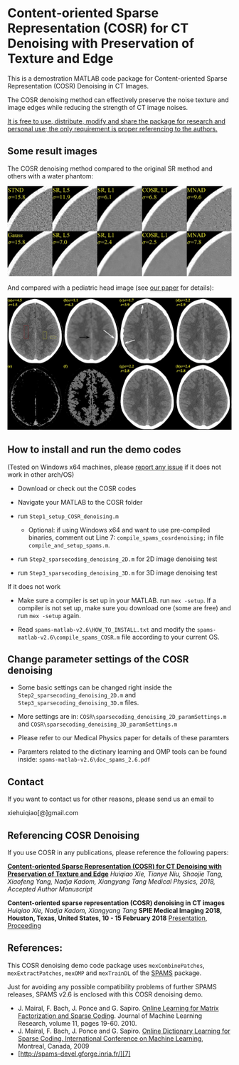 Content‐oriented Sparse Representation (COSR) for CT Denoising with Preservation of Texture and Edge
======

This is a demostration MATLAB code package for Content-oriented Sparse Representation (COSR) Denoising in CT Images. 

The COSR denoising method can effectively preserve the noise texture and image edges while reducing the strength of CT image noises. 

[It is free to use, distribute, modify and share the package for research and personal use; the only requirement is proper referencing to the authors.][2]

## Some result images

The COSR denoising method compared to the original SR method and others with a water phantom:

![water phantom](https://raw.githubusercontent.com/xiehq/COSR/master/figures/img_compare_STND_Gauss_SPIE.jpg)

And compared with a pediatric head image \(see [our paper][4] for details\):

![pediatric head image](https://raw.githubusercontent.com/xiehq/COSR/master/figures/denoising_compare_Anon17998_slice2_20180727.jpg)

## How to install and run the demo codes

(Tested on Windows x64 machines, please [report any issue][1] if it does not work in other arch/OS)
 
   - Download or check out the COSR codes
   
   - Navigate your MATLAB to the COSR folder
   
   - run `Step1_setup_COSR_denoising.m`
     - Optional: if using Windows x64 and want to use pre-compiled binaries, comment out Line 7: 
       `compile_spams_cosrdenoising;` in file `compile_and_setup_spams.m`.
       
   - run `Step2_sparsecoding_denoising_2D.m` for 2D image denoising test
   
   - run `Step3_sparsecoding_denoising_3D.m` for 3D image denoising test
   
If it does not work
   
   - Make sure a compiler is set up in your MATLAB. run `mex -setup`. If a 
     compiler is not set up, make sure you download one (some are free)
     and run `mex -setup` again.
   
   - Read `spams-matlab-v2.6\HOW_TO_INSTALL.txt` and modify the `spams-matlab-v2.6\compile_spams_COSR.m` file 
     according to your current OS.

## Change parameter settings of the COSR denoising

   - Some basic settings can be changed right inside the `Step2_sparsecoding_denoising_2D.m` 
     and `Step3_sparsecoding_denoising_3D.m` files.
     
   - More settings are in: `COSR\sparsecoding_denoising_2D_paramSettings.m` and 
     `COSR\sparsecoding_denoising_3D_paramSettings.m`
     
   - Please refer to our Medical Physics paper for details of these paramters
   
   - Paramters related to the dictinary learning and OMP tools can be found inside: `spams-matlab-v2.6\doc_spams_2.6.pdf`

## Contact

If you want to contact us for other reasons, please send us an email to

xiehuiqiao[@]gmail.com

## Referencing COSR Denoising

If you use COSR in any publications, please reference the following papers:

**[Content‐oriented Sparse Representation (COSR) for CT Denoising with Preservation of Texture and Edge][4]**
*Huiqiao Xie, Tianye Niu, Shaojie Tang, Xiaofeng Yang, Nadja Kadom, Xiangyang Tang*
*Medical Physics, 2018, Accepted Author Manuscript*

**Content-oriented sparse representation (COSR) denoising in CT images**
*Huiqiao Xie, Nadja Kadom, Xiangyang Tang*
**SPIE Medical Imaging 2018, Houston, Texas, United States, 10 - 15 February 2018**
[Presentation][3], [Proceeding][8]

## References:

This COSR denoising demo code package uses `mexCombinePatches`, `mexExtractPatches`, 
`mexOMP` and `mexTrainDL` of the [SPAMS][7] package.

Just for avoiding any possible compatibility problems of further SPAMS releases, 
SPAMS v2.6 is enclosed with this COSR denoising demo.

 * J. Mairal, F. Bach, J. Ponce and G. Sapiro. [Online Learning for Matrix Factorization and Sparse Coding][5]. Journal of Machine Learning Research, volume 11, pages 19-60. 2010.
 * J. Mairal, F. Bach, J. Ponce and G. Sapiro. [Online Dictionary Learning for Sparse Coding. International Conference on Machine Learning][6], Montreal, Canada, 2009
 * [http://spams-devel.gforge.inria.fr/][7]


[1]: https://github.com/xiehq/COSR/issues
[2]: https://www.gnu.org/licenses/gpl-3.0.en.html
[3]: https://www.spiedigitallibrary.org/conference-proceedings-of-spie/10573/1057328/Content-oriented-sparse-representation-COSR-denoising-in-CT-images/10.1117/12.2293417.short?SSO=1
[4]: https://doi.org/10.1002/mp.13189
[5]: http://www.jmlr.org/papers/volume11/mairal10a/mairal10a.pdf
[6]: http://www.di.ens.fr/willow/pdfs/icml09.pdf
[7]: http://spams-devel.gforge.inria.fr/
[8]: http://spie.org/Publications/Proceedings/Paper/10.1117/12.2293417
